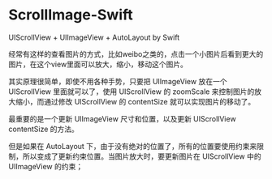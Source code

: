 ScrollImage-Swift
=================

UIScrollView + UIImageView + AutoLayout by Swift

经常有这样的查看图片的方式，比如weibo之类的，点击一个小图片后看到更大的图片，在这个view里面可以放大，缩小，移动这个图片。

其实原理很简单，即使不用各种手势，只要把 UIImageView 放在一个  UIScrollView 里面就可以了，使用 UIScrollView 的 zoomScale 来控制图片的放大缩小，而通过修改 UIScrollView 的 contentSize 就可以实现图片的移动了。

最重要的是一个更新 UIImageView 尺寸和位置，以及更新 UIScrollView contentSize 的方法。

但是如果在 AutoLayout 下，由于没有绝对的位置了，所有的位置要使用约束来限制，所以变成了更新约束位置。当图片放大时，要更新图片在 UIScrollView 中的 UIImageView 的约束；